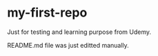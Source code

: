 # my-first-repo
Just for testing and learning purpose from Udemy.

README.md file was just editted manually.
